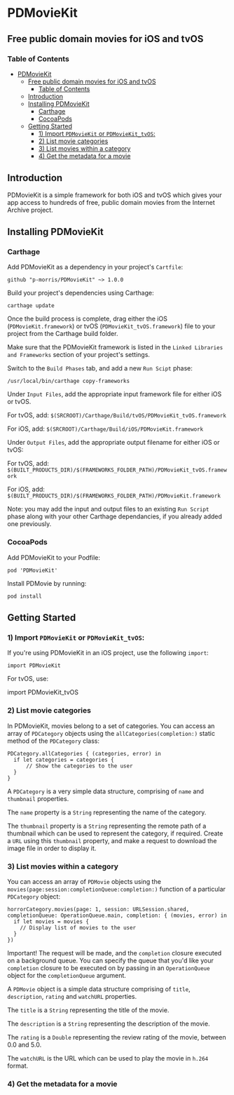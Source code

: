 # PDMovieKit
## Free public domain movies for iOS and tvOS

### Table of Contents

- [PDMovieKit](#pdmoviekit)
  - [Free public domain movies for iOS and tvOS](#free-public-domain-movies-for-ios-and-tvos)
    - [Table of Contents](#table-of-contents)
  - [Introduction](#introduction)
  - [Installing PDMovieKit](#installing-pdmoviekit)
    - [Carthage](#carthage)
    - [CocoaPods](#cocoapods)
  - [Getting Started](#getting-started)
    - [1) Import `PDMovieKit` or `PDMovieKit_tvOS`:](#1-import-pdmoviekit-or-pdmoviekittvos)
    - [2) List movie categories](#2-list-movie-categories)
    - [3) List movies within a category](#3-list-movies-within-a-category)
    - [4) Get the metadata for a movie](#4-get-the-metadata-for-a-movie)

## Introduction

PDMovieKit is a simple framework for both iOS and tvOS which gives your app access to hundreds of free, public domain movies from the Internet Archive project.

## Installing PDMovieKit

### Carthage

Add PDMovieKit as a dependency in your project's `Cartfile`:

```
github "p-morris/PDMovieKit" ~> 1.0.0
```

Build your project's dependencies using Carthage:

```
carthage update
```

Once the build process is complete, drag either the iOS (`PDMovieKit.framework`) or tvOS (`PDMovieKit_tvOS.framework`) file to your project from the Carthage build folder.

Make sure that the PDMovieKit framework is listed in the `Linked Libraries and Frameworks` section of your project's settings.

Switch to the `Build Phases` tab, and add a new `Run Scipt` phase:

```
/usr/local/bin/carthage copy-frameworks
```

Under `Input Files`, add the appropriate input framework file for either iOS or tvOS.

For tvOS, add: `$(SRCROOT)/Carthage/Build/tvOS/PDMovieKit_tvOS.framework`

For iOS, add: `$(SRCROOT)/Carthage/Build/iOS/PDMovieKit.framework`

Under `Output Files`, add the appropriate output filename for either iOS or tvOS:

For tvOS, add: `$(BUILT_PRODUCTS_DIR)/$(FRAMEWORKS_FOLDER_PATH)/PDMovieKit_tvOS.framework`

For iOS, add: `$(BUILT_PRODUCTS_DIR)/$(FRAMEWORKS_FOLDER_PATH)/PDMovieKit.framework`

Note: you may add the input and output files to an existing `Run Script` phase along with your other Carthage dependancies, if you already added one previously.

### CocoaPods

Add PDMovieKit to your Podfile:

```
pod 'PDMovieKit'
```

Install PDMovie by running:

```
pod install
```

## Getting Started

### 1) Import `PDMovieKit` or `PDMovieKit_tvOS`:

If you're using PDMovieKit in an iOS project, use the following `import`:

```
import PDMovieKit
```

For tvOS, use:

import PDMovieKit_tvOS

### 2) List movie categories

In PDMovieKit, movies belong to a set of categories. You can access an array of `PDCategory` objects using the `allCategories(completion:)` static method of the `PDCategory` class:

```
PDCategory.allCategories { (categories, error) in
  if let categories = categories {
      // Show the categories to the user
  }
}
```

A `PDCategory` is a very simple data structure, comprising of `name` and `thumbnail` properties.

The `name` property is a `String` representing the name of the category.

The `thumbnail` property is a `String` representing the remote path of a thumbnail which can be used to represent the category, if required. Create a `URL` using this `thumbnail` property, and make a request to download the image file in order to display it.

### 3) List movies within a category

You can access an array of `PDMovie` objects using the `movies(page:session:completionQueue:completion:)` function of a particular `PDCategory` object:

```
horrorCategory.movies(page: 1, session: URLSession.shared, completionQueue: OperationQueue.main, completion: { (movies, error) in
  if let movies = movies {
    // Display list of movies to the user
  }
})
```

Important! The request will be made, and the `completion` closure executed on a background queue. You can specify the queue that you'd like your `completion` closure to be executed on by passing in an `OperationQueue` object for the `completionQueue` argument.

A `PDMovie` object is a simple data structure comprising of `title`, `description`, `rating` and `watchURL` properties.

The `title` is a `String` representing the title of the movie.

The `description` is a `String` representing the description of the movie.

The `rating` is a `Double` representing the review rating of the movie, between 0.0 and 5.0.

The `watchURL` is the URL which can be used to play the movie in `h.264` format.

### 4) Get the metadata for a movie

